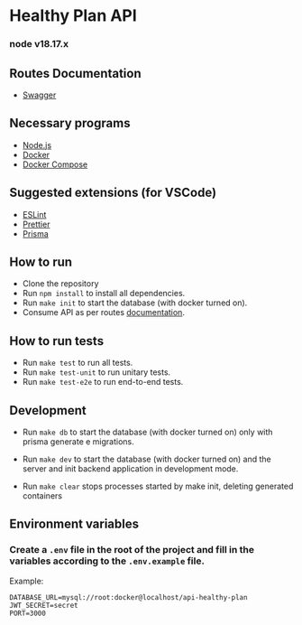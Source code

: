 # Healthy Plan API

### node v18.17.x

## Routes Documentation
- [Swagger](http://localhost:3000/docs/)

## Necessary programs
- [Node.js](https://nodejs.org/en/)
- [Docker](https://www.docker.com/)
- [Docker Compose](https://docs.docker.com/compose/install/)

## Suggested extensions (for VSCode)
- [ESLint](https://marketplace.visualstudio.com/items?itemName=dbaeumer.vscode-eslint)
- [Prettier](https://marketplace.visualstudio.com/items?itemName=esbenp.prettier-vscode)
- [Prisma](https://marketplace.visualstudio.com/items?itemName=Prisma.prisma)

## How to run
- Clone the repository
- Run `npm install` to install all dependencies.
- Run `make init` to start the database (with docker turned on).
- Consume API as per routes [documentation](http://localhost:3000/docs/).

## How to run tests
- Run `make test` to run all tests.
- Run `make test-unit` to run unitary tests.
- Run `make test-e2e` to run end-to-end tests.

## Development
- Run `make db` to start the database (with docker turned on) only with prisma generate e migrations.

- Run `make dev` to start the database (with docker turned on) and the server and init backend application in development mode.

- Run `make clear` stops processes started by make init, deleting generated containers

## Environment variables
### Create a `.env` file in the root of the project and fill in the variables according to the `.env.example` file.

Example:
```
DATABASE_URL=mysql://root:docker@localhost/api-healthy-plan
JWT_SECRET=secret
PORT=3000
```